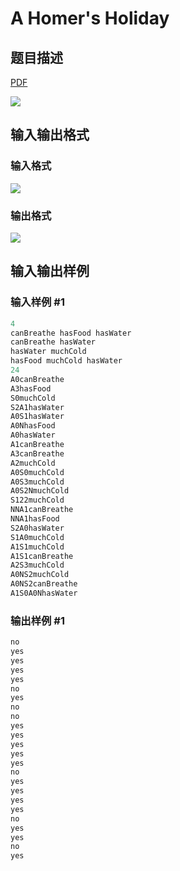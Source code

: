 # A Homer&#039;s Holiday

## 题目描述

[problemUrl]: https://uva.onlinejudge.org/index.php?option=com_onlinejudge&Itemid=8&category=11&page=show_problem&problem=899

[PDF](https://uva.onlinejudge.org/external/9/p958.pdf)

![](https://cdn.luogu.com.cn/upload/vjudge_pic/UVA958/96313a062746da0d082a07aac2e39930517a1c70.png)

## 输入输出格式

### 输入格式

![](https://cdn.luogu.com.cn/upload/vjudge_pic/UVA958/0eee2d78d3951a93a2b044cf165bff166d2443a0.png)

### 输出格式

![](https://cdn.luogu.com.cn/upload/vjudge_pic/UVA958/e206134893bc410a3bb92eecffe80e5b8f1ed938.png)

## 输入输出样例

### 输入样例 #1

```cpp
4
canBreathe hasFood hasWater
canBreathe hasWater
hasWater muchCold
hasFood muchCold hasWater
24
A0canBreathe
A3hasFood
S0muchCold
S2A1hasWater
A0S1hasWater
A0NhasFood
A0hasWater
A1canBreathe
A3canBreathe
A2muchCold
A0S0muchCold
A0S3muchCold
A0S2NmuchCold
S122muchCold
NNA1canBreathe
NNA1hasFood
S2A0hasWater
S1A0muchCold
A1S1muchCold
A1S1canBreathe
A2S3muchCold
A0NS2muchCold
A0NS2canBreathe
A1S0A0NhasWater
```


### 输出样例 #1

```cpp
no
yes
yes
yes
yes
no
yes
no
no
yes
yes
yes
yes
yes
no
yes
yes
yes
yes
no
yes
yes
no
yes
```


